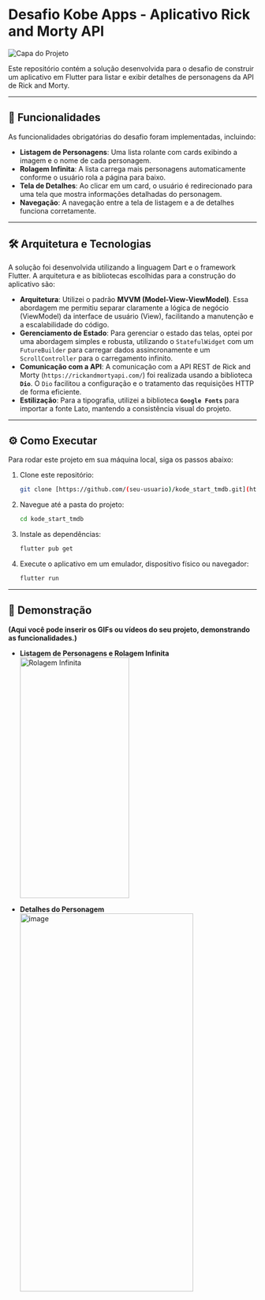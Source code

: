 # Desafio Kobe Apps - Aplicativo Rick and Morty API

![Capa do Projeto](https://i.imgur.com/K75g1iO.png) 

Este repositório contém a solução desenvolvida para o desafio de construir um aplicativo em Flutter para listar e exibir detalhes de personagens da API de Rick and Morty.

---

## 🚀 Funcionalidades

As funcionalidades obrigatórias do desafio foram implementadas, incluindo:

* **Listagem de Personagens**: Uma lista rolante com cards exibindo a imagem e o nome de cada personagem.
* **Rolagem Infinita**: A lista carrega mais personagens automaticamente conforme o usuário rola a página para baixo.
* **Tela de Detalhes**: Ao clicar em um card, o usuário é redirecionado para uma tela que mostra informações detalhadas do personagem.
* **Navegação**: A navegação entre a tela de listagem e a de detalhes funciona corretamente.

---

## 🛠️ Arquitetura e Tecnologias

A solução foi desenvolvida utilizando a linguagem Dart e o framework Flutter. A arquitetura e as bibliotecas escolhidas para a construção do aplicativo são:

* **Arquitetura**: Utilizei o padrão **MVVM (Model-View-ViewModel)**. Essa abordagem me permitiu separar claramente a lógica de negócio (ViewModel) da interface de usuário (View), facilitando a manutenção e a escalabilidade do código.
* **Gerenciamento de Estado**: Para gerenciar o estado das telas, optei por uma abordagem simples e robusta, utilizando o `StatefulWidget` com um `FutureBuilder` para carregar dados assincronamente e um `ScrollController` para o carregamento infinito.
* **Comunicação com a API**: A comunicação com a API REST de Rick and Morty (`https://rickandmortyapi.com/`) foi realizada usando a biblioteca **`Dio`**. O `Dio` facilitou a configuração e o tratamento das requisições HTTP de forma eficiente.
* **Estilização**: Para a tipografia, utilizei a biblioteca **`Google Fonts`** para importar a fonte Lato, mantendo a consistência visual do projeto.

---

## ⚙️ Como Executar

Para rodar este projeto em sua máquina local, siga os passos abaixo:

1.  Clone este repositório:
    ```sh
    git clone [https://github.com/(seu-usuario)/kode_start_tmdb.git](https://github.com/(seu-usuario)/kode_start_tmdb.git)
    ```
2.  Navegue até a pasta do projeto:
    ```sh
    cd kode_start_tmdb
    ```
3.  Instale as dependências:
    ```sh
    flutter pub get
    ```
4.  Execute o aplicativo em um emulador, dispositivo físico ou navegador:
    ```sh
    flutter run
    ```

---

## 🎥 Demonstração

**(Aqui você pode inserir os GIFs ou vídeos do seu projeto, demonstrando as funcionalidades.)**

* **Listagem de Personagens e Rolagem Infinita**
    <img width="221" height="487" alt="Rolagem Infinita" src="https://github.com/user-attachments/assets/16d5b919-3238-42f7-aa46-b9bd6b1226b5" />


* **Detalhes do Personagem**
    <img width="351" height="765" alt="image" src="https://github.com/user-attachments/assets/efeb886f-93bb-43b0-b5b6-91f679fceebc" />
